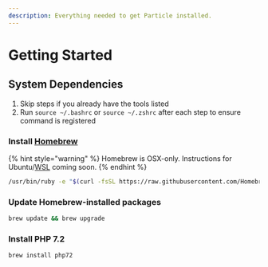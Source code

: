 ```yaml
---
description: Everything needed to get Particle installed.
---
```


# Getting Started

## System Dependencies

1. Skip steps if you already have the tools listed
2. Run `source ~/.bashrc` or `source ~/.zshrc` after each step to ensure command is registered

### Install [Homebrew](https://brew.sh/)

{% hint style="warning" %}
Homebrew is OSX-only. Instructions for Ubuntu/[WSL](http://wsl-guide.org/en/latest/installation.html) coming soon.
{% endhint %}

```bash
/usr/bin/ruby -e "$(curl -fsSL https://raw.githubusercontent.com/Homebrew/install/master/install)"
```

### Update Homebrew-installed packages

```bash
brew update && brew upgrade
```

### Install PHP 7.2

```bash
brew install php72
```



